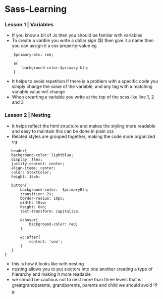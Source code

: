 # Sass-Learning
### Lesson 1 | Variables
* If you know a bit of Js then you should be familar with variables
* To create a varible you write a dollar sign (\$) then give it a name then you can assign it a css property-value eg

```{scss}
    $primary-btn: red;

    a{
        background-color:$primary-btn;
    }
```
* It helps to avoid repetition if there is a problem with a specific code you simply change the value of the variable, and any tag with a matching variable value will change 
* When crearting a variable you write at the top of the scss like line 1, 2 and 3
 
 ### Lesson 2 | Nesting
 * it helps reflect the html structure and makes the styling more readable and easy to maintain this can be done in plain css
 * Related styles are grouped together, making the code more organized eg
 ```{scss}
    header{
    background-color: lightblue;
    display: flex;
    justify-content: center;
    align-items: center;
    color: $textColor;
    height: 15vh;

    button{
        background-color:  $primaryBtn;
        transition: 2s;
        border-radius: 10px;
        width: 10vw;
        height: 6vh;
        text-transform: capitalize;
        
        &:hover{
            background-color: red;
        }
        
        &::after{
            content: 'ooo';
        }
    }
}

 ```
* this is how it looks like with nesting 
* nesting allows you to put slectors into one another creating a type of hierarchy and making it more readable
* we should be cautious not to nest more than three levels that is greatgrandparents, grandparents,  parents and child we should avoid 👎
it  
